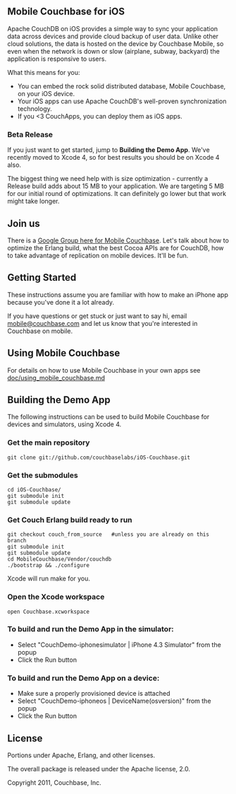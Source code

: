 ## Mobile Couchbase for iOS

Apache CouchDB on iOS provides a simple way to sync your application data across devices and provide cloud backup of user data. Unlike other cloud solutions, the data is hosted on the device by Couchbase Mobile, so even when the network is down or slow (airplane, subway, backyard) the application is responsive to users.

What this means for you:

* You can embed the rock solid distributed database, Mobile Couchbase, on your iOS device.
* Your iOS apps can use Apache CouchDB's well-proven synchronization technology.
* If you <3 CouchApps, you can deploy them as iOS apps.

### Beta Release

If you just want to get started, jump to **Building the Demo App**. We've recently moved to Xcode 4, so for best results you should be on Xcode 4 also.

The biggest thing we need help with is size optimization - currently a Release build adds about 15 MB to your application. We are targeting 5 MB for our initial round of optimizations. It can definitely go lower but that work might take longer.

## Join us

There is a [Google Group here for Mobile Couchbase](https://groups.google.com/group/mobile-couchbase). Let's talk about how to optimize the Erlang build, what the best Cocoa APIs are for CouchDB, how to take advantage of replication on mobile devices. It'll be fun.


## Getting Started

These instructions assume you are familiar with how to make an iPhone app because you've done it a lot already.

If you have questions or get stuck or just want to say hi, email <mobile@couchbase.com> and let us know that you're interested in Couchbase on mobile.

## Using Mobile Couchbase

For details on how to use Mobile Couchbase in your own apps see [doc/using_mobile_couchbase.md](https://github.com/couchbaselabs/iOS-Couchbase/blob/master/doc/using_mobile_couchbase.md)


## Building the Demo App

The following instructions can be used to build Mobile Couchbase for devices and simulators, using Xcode 4.

### Get the main repository

    git clone git://github.com/couchbaselabs/iOS-Couchbase.git

### Get the submodules

    cd iOS-Couchbase/
    git submodule init
    git submodule update

### Get Couch Erlang build ready to run

    git checkout couch_from_source   #unless you are already on this branch
    git submodule init
    git submodule update
    cd MobileCouchbase/Vendor/couchdb
    ./bootstrap && ./configure

Xcode will run make for you.

### Open the Xcode workspace

    open Couchbase.xcworkspace

### To build and run the Demo App in the simulator:

* Select "CouchDemo-iphonesimulator | iPhone 4.3 Simulator" from the popup
* Click the Run button

### To build and run the Demo App on a device:

* Make sure a properly provisioned device is attached
* Select "CouchDemo-iphoneos | DeviceName(osversion)" from the popup
* Click the Run button


## License

Portions under Apache, Erlang, and other licenses.

The overall package is released under the Apache license, 2.0.

Copyright 2011, Couchbase, Inc.
